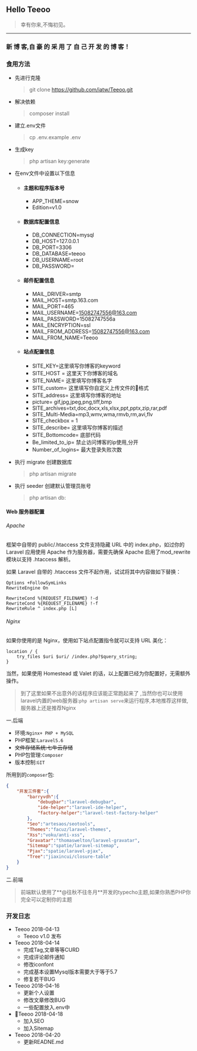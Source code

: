 ## Hello Teeoo

> 幸有你来,不悔初见。

------------

### 新 博 客,自 豪 的 采 用 了 自 己 开 发 的 博 客！ 
	

### 食用方法

- 先进行克隆
    >   git clone https://github.com/iatw/Teeoo.git
- 解决依赖
	>	composer install
- 建立.env文件
	>	cp .env.example .env
- 生成key
	>	php artisan key:generate
- 在env文件中设置以下信息
  - #### 主题和程序版本号
    - APP_THEME=snow
    - Edition=v1.0
    
  - #### 数据库配置信息
    - DB_CONNECTION=mysql
    - DB_HOST=127.0.0.1
    - DB_PORT=3306
    - DB_DATABASE=teeoo
    - DB_USERNAME=root
    - DB_PASSWORD=
    
  - #### 邮件配置信息
    - MAIL_DRIVER=smtp
    - MAIL_HOST=smtp.163.com
    - MAIL_PORT=465
    - MAIL_USERNAME=15082747556@163.com
    - MAIL_PASSWORD=15082747556a
    - MAIL_ENCRYPTION=ssl
    - MAIL_FROM_ADDRESS=15082747556@163.com
    - MAIL_FROM_NAME=Teeoo
    
  - #### 站点配置信息
    - SITE_KEY=这里填写你博客的keyword
    - SITE_HOST = 这里天下你博客的域名
    - SITE_NAME= 这里填写你博客名字
    - SITE_custom= 这里填写你自定义上传文件的格式
    - SITE_address= 这里填写你博客的地址
    - picture= gif,jpg,jpeg,png,tiff,bmp
    - SITE_archives=txt,doc,docx,xls,xlsx,ppt,pptx,zip,rar,pdf
    - SITE_Multi-Media=mp3,wmv,wma,rmvb,rm,avi,flv
    - SITE_checkbox = 1
    - SITE_describe= 这里填写你博客的描述
    - SITE_Bottomcode= 底部代码
    - Be_limited_to_ip= 禁止访问博客的ip使用,分开
    - Number_of_logins= 最大登录失败次数

- 执行 migrate 创建数据库
	>	php artisan migrate
- 执行 seeder 创建默认管理员账号
	>	php artisan db:


#### Web 服务器配置

###### Apache

框架中自带的 public/.htaccess 文件支持隐藏 URL 中的 index.php，如过你的 Laravel 应用使用 Apache 作为服务器，需要先确保 Apache 启用了mod_rewrite 模块以支持 .htaccess 解析。

如果 Laravel 自带的 .htaccess 文件不起作用，试试将其中内容做如下替换：

    Options +FollowSymLinks
    RewriteEngine On
    
    RewriteCond %{REQUEST_FILENAME} !-d
    RewriteCond %{REQUEST_FILENAME} !-f
    RewriteRule ^ index.php [L]

###### Nginx

如果你使用的是 Nginx，使用如下站点配置指令就可以支持 URL 美化：

    location / {
        try_files $uri $uri/ /index.php?$query_string;
    }
	
当然，如果使用 Homestead 或 Valet 的话，以上配置已经为你配置好，无需额外操作。

> 到了这里如果不出意外的话程序应该能正常跑起来了 ,当然你也可以使用laravel内置的web服务器:`php artisan serve`来运行程序,本地推荐这样做,服务器上还是推荐Nginx


一.后端
- 	环境:`Nginx+ PHP + MySQL`
- 	PHP框架:`Laravel5.6`
- 	~~文件存储系统:七牛云存储~~
- 	PHP包管理:`Composer`
- 	版本控制:`GIT`

所用到的`composer`包:
```json
{
    "开发三件套":{
        "barryvdh":{
            "debugbar":"laravel-debugbar",
            "ide-helper":"laravel-ide-helper",
            "factory-helper":"laravel-test-factory-helper"
        },
        "Seo":"artesaos/seotools",
        "Themes":"facuz/laravel-themes",
        "Xss":"voku/anti-xss",
        "Gravatar":"thomaswelton/laravel-gravatar",
        "Sitemap":"spatie/laravel-sitemap",
        "Pjax":"spatie/laravel-pjax",
        "Tree":"jiaxincui/closure-table"
    }
}
```

二.前端

> 前端默认使用了**@往秋不往冬月**开发的typecho主题,如果你熟悉PHP你完全可以定制你的主题

### 开发日志
- Teeoo 2018-04-13
	- 	Teeoo v1.0 发布
- Teeoo 2018-04-14
	- 	完成Tag,文章等等CURD
	- 	完成评论邮件通知
	- 	修改iconfont
	- 	完成基本设置Mysql版本需要大于等于5.7
	- 	修复若干BUG
- Teeoo 2018-04-16
	- 	更新个人设置
	- 	修改文章修改BUG
	- 	一些配置放入.env中
- Teeoo 2018-04-18
	-	加入SEO
	-	加入Sitemap
- Teeoo 2018-04-20
	-	更新READNE.md

